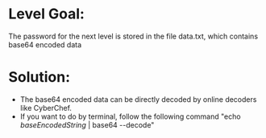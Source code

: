 
# Level Goal: 

The password for the next level is stored in the file data.txt, which contains base64 encoded data

# Solution:

  * The base64 encoded data can be directly decoded by online decoders like CyberChef.
  * If you want to do by terminal, follow the following command "echo _baseEncodedString_ | base64 --decode"
